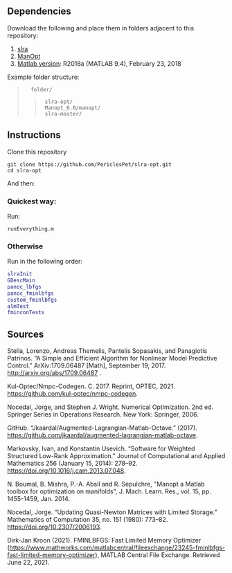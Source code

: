 ## Dependencies
Download the following and place them in folders adjacent to this repository:  
1. [slra](https://github.com/slra/slra "SLRA Git Repository")  
2. [ManOpt](https://github.com/NicolasBoumal/manopt "ManOpt Git Repository")  
3. [Matlab version](https://www.mathworks.com/help/matlab/release-notes.html "Matlab Release Notes"): R2018a (MATLAB 9.4), February 23, 2018  

Example folder structure: 
>       folder/
>>      slra-opt/
>>      Manopt_6.0/manopt/
>>      slra-master/
              
## Instructions
Clone this repository
```
git clone https://github.com/PericlesPet/slra-opt.git
cd slra-opt
```
And then:  

### Quickest way:

Run:
```
runEverything.m
```

### Otherwise

Run in the following order: 
```matlab
slraInit
GDescMain
panoc_lbfgs
panoc_fminlbfgs
custom_fminlbfgs
almTest
fminconTests
```


## Sources

Stella, Lorenzo, Andreas Themelis, Pantelis Sopasakis, and Panagiotis Patrinos. “A Simple and Efficient Algorithm for Nonlinear Model Predictive Control.” ArXiv:1709.06487 [Math], September 19, 2017. http://arxiv.org/abs/1709.06487 .

Kul-Optec/Nmpc-Codegen. C. 2017. Reprint, OPTEC, 2021. https://github.com/kul-optec/nmpc-codegen.

Nocedal, Jorge, and Stephen J. Wright. Numerical Optimization. 2nd ed. Springer Series in Operations Research. New York: Springer, 2006.

GitHub. “Jkaardal/Augmented-Lagrangian-Matlab-Octave.” (2017). https://github.com/jkaardal/augmented-lagrangian-matlab-octave.

Markovsky, Ivan, and Konstantin Usevich. “Software for Weighted Structured Low-Rank Approximation.” Journal of Computational and Applied Mathematics 256 (January 15, 2014): 278–92. <https://doi.org/10.1016/j.cam.2013.07.048>.

N. Boumal, B. Mishra, P.-A. Absil and R. Sepulchre, "Manopt a Matlab toolbox for optimization on manifolds", J. Mach. Learn. Res., vol. 15, pp. 1455-1459, Jan. 2014.

Nocedal, Jorge. “Updating Quasi-Newton Matrices with Limited Storage.” Mathematics of Computation 35, no. 151 (1980): 773–82. <https://doi.org/10.2307/2006193>.

Dirk-Jan Kroon (2021). FMINLBFGS: Fast Limited Memory Optimizer (<https://www.mathworks.com/matlabcentral/fileexchange/23245-fminlbfgs-fast-limited-memory-optimizer>), MATLAB Central File Exchange. Retrieved June 22, 2021.
